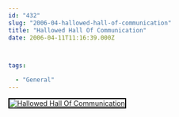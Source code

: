 ```yaml
---
id: "432"
slug: "2006-04-hallowed-hall-of-communication"
title: "Hallowed Hall Of Communication"
date: 2006-04-11T11:16:39.000Z



tags:

  - "General"
---
```

<div class="sqs-html-content">
  <div style="float: left; margin-right: 10px; margin-bottom: 10px;"> <a href="http://www.flickr.com/photos/mclazarus/126987883/" title="Hallowed Hall Of Communication"><img src="http://static.flickr.com/45/126987883_292c7a96fe_m.jpg" alt="Hallowed Hall Of Communication" style="border: solid 2px #000000;" /></a>
</div>
<p><br clear="all" /></p>
</div>
